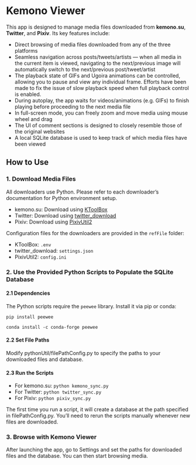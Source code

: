 # Kemono Viewer

This app is designed to manage media files downloaded from **kemono.su**, **Twitter**, and **Pixiv**. Its key features include:

* Direct browsing of media files downloaded from any of the three platforms
* Seamless navigation across posts/tweets/artists — when all media in the current item is viewed, navigating to the next/previous image will automatically switch to the next/previous post/tweet/artist
* The playback state of GIFs and Ugoira animations can be controlled, allowing you to pause and view any individual frame. Efforts have been made to fix the issue of slow playback speed when full playback control is enabled.
* During autoplay, the app waits for videos/animations (e.g. GIFs) to finish playing before proceeding to the next media file
* In full-screen mode, you can freely zoom and move media using mouse wheel and drag
* The UI of comment sections is designed to closely resemble those of the original websites
* A local SQLite database is used to keep track of which media files have been viewed

## How to Use

### 1. Download Media Files
All downloaders use Python. Please refer to each downloader’s documentation for Python environment setup.

- kemono.su: Download using [KToolBox](https://github.com/Ljzd-PRO/KToolBox)
- Twitter: Download using [twitter_download](https://github.com/caolvchong-top/twitter_download)
- Pixiv: Download using [PixivUtil2](https://github.com/Nandaka/PixivUtil2)

Configuration files for the downloaders are provided in the `refFile` folder:
- KToolBox: `.env`
- twitter_download: `settings.json`
- PixivUtil2: `config.ini`

### 2. Use the Provided Python Scripts to Populate the SQLite Database

#### 2.1 Dependencies
The Python scripts require the `peewee` library. Install it via pip or conda:

`pip install peewee`

`conda install -c conda-forge peewee`

#### 2.2 Set File Paths
Modify pythonUtil/filePathConfig.py to specify the paths to your downloaded files and database.

#### 2.3 Run the Scripts
- For kemono.su: `python kemono_sync.py`
- For Twitter: `python twitter_sync.py`
- For Pixiv: `python pixiv_sync.py`

The first time you run a script, it will create a database at the path specified in filePathConfig.py. You’ll need to rerun the scripts manually whenever new files are downloaded.

### 3. Browse with Kemono Viewer
After launching the app, go to Settings and set the paths for downloaded files and the database. You can then start browsing media.
